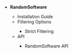<ul>
  <li><b>RandomSoftware</b></li>
    <ul>
      <li> Installation Guide </li>
     <li>Filtering Options</li>
      <ul>
      <li>Strict Filtering</li>
    </ul>
  </li>
  <li>API</li>
    <ul><li>RandomSoftware API</li></ul>
</ul>
